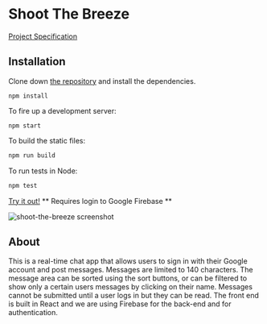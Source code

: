 # Shoot The Breeze

[Project Specification](http://frontend.turing.io/projects/shoot-the-breeze)

## Installation

Clone down [the repository](https://github.com/kccrs/shoot-the-breeze) and install the dependencies.

```
npm install
```
To fire up a development server:

```
npm start
```

To build the static files:

```js
npm run build
```

To run tests in Node:

```js
npm test
```  

[Try it out!](https://shoot-the-breeze-9f4d8.firebaseapp.com/) ** Requires login to Google Firebase ** 

![shoot-the-breeze screenshot](https://cloud.githubusercontent.com/assets/14968813/21485665/58cf882c-cb74-11e6-9b8d-8e32ae1ee9b9.png)


## About
This is a real-time chat app that allows users to sign in with their Google account and post messages.  Messages are limited to 140 characters.  The message area can be sorted using the sort buttons, or can be filtered to show only a certain users messages by clicking on their name.  Messages cannot be submitted until a user logs in but they can be read.  The front end is built in React and we are using Firebase for the back-end and for authentication.
